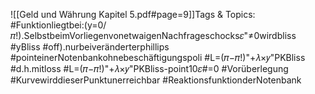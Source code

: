 
![[Geld und Währung Kapitel 5.pdf#page=9]]Tags & Topics:
   #Funktionliegtbei:(y=0/𝜋!).SelbstbeimVorliegenvonetwaigenNachfrageschocks𝜀"≠0wirdbliss
   #yBliss
   #off).nurbeiveränderterphillips
   #pointeinerNotenbankohnebeschäftigungspoli
   #L=(𝜋−𝜋!)"+𝜆×𝑦"PKBliss
   #d.h.mitloss
   #L=(𝜋−𝜋!)"+𝜆×𝑦"PKBliss-point10𝜀#=0
   #Vorüberlegung
   #KurvewirddieserPunktunerreichbar
   #ReaktionsfunktionderNotenbank